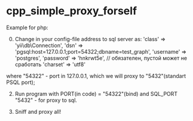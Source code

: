 # cpp_simple_proxy_forself

Example for php:

0. Change in your config-file address to sql server as: 
    'class' => 'yii\db\Connection',
    'dsn' => 'pgsql:host=127.0.0.1;port=54322;dbname=test_graph',
    'username' => 'postgres',
    'password' => 'hnkrwt5e', // обязателен, пустой может не сработать
    'charset' => 'utf8'
    
where "54322" - port in 127.0.0.1, which we will proxy to "5432"(standart PSQL port);

2. Run program with PORT(in code) = "54322"(bind) and SQL_PORT "5432" - for proxy to sql.

3. Sniff and proxy all!
